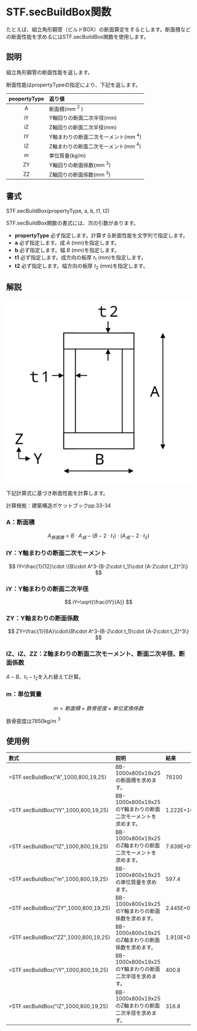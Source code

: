 # STF.secBuildBox関数

たとえば、組立角形鋼管（ビルドBOX）の断面算定をするとします。断面積などの断面性能を求めるにはSTF.secBuildBox関数を使用します。

## 説明

組立角形鋼管の断面性能を返します。

断面性能はpropertyTypeの指定により、下記を返します。

|peopertyType|返り値|
|:--:|:--|
|A|断面積(mm $^2$ )|
|iY|Y軸回りの断面二次半径(mm)|
|iZ|Z軸回りの断面二次半径(mm)|
|IY|Y軸まわりの断面二次モーメント(mm $^4$)|
|IZ|Z軸まわりの断面二次モーメント(mm $^4$)|
|m|単位質量(kg/m)|
|ZY|Y軸回りの断面係数(mm $^3$)|
|ZZ|Z軸回りの断面係数(mm $^3$)|


## 書式

STF.secBuildBox(propertyType, a, b, t1, t2)

STF.secBuildBox関数の書式には、次の引数があります。

* **propertyType** 必ず指定します。計算する断面性能を文字列で指定します。
* **a** 必ず指定します。成 $A$ (mm)を指定します。
* **b** 必ず指定します。幅 $B$ (mm)を指定します。
* **t1** 必ず指定します。成方向の板厚 $t_1$ (mm)を指定します。
* **t2** 必ず指定します。幅方向の板厚 $t_2$ (mm)を指定します。

## 解説

![組立角形鋼管の寸法定義](../images/sec_build_box.svg)

下記計算式に基づき断面性能を計算します。

計算根拠：建築構造ポケットブックpp.33-34

### A：断面積

$$ A_{断面積}=B\cdot A_{成}-(B-2\cdot t_1)\cdot(A_{成}-2\cdot t_2) $$

### IY：Y軸まわりの断面二次モーメント

$$ IY=\frac{1}{12}\cdot \{B\cdot A^3-(B-2\cdot t_1)\cdot (A-2\cdot t_2)^3\} $$

### iY：Y軸まわりの断面二次半径

$$ iY=\sqrt{\frac{IY}{A}} $$

### ZY：Y軸まわりの断面係数

$$ ZY=\frac{1}{6A}\cdot\{B\cdot A^3-(B-2\cdot t_1)\cdot (A-2\cdot t_2)^3\} $$

### IZ、iZ、ZZ：Z軸まわりの断面二次モーメント、断面二次半径、断面係数

$A-B、t_1-t_2$を入れ替えて計算。

### m：単位質量

$$m=断面積\times 鉄骨密度\times 単位変換係数$$

鉄骨密度は7850kg/m $^3$

## 使用例
|数式|説明|結果|
|:--|:--|:--|
|=STF.secBuildBox("A",1000,800,19,25)|BB-1000x800x19x25の断面積を求めます。|76100|
|=STF.secBuildBox("IY",1000,800,19,25)|BB-1000x800x19x25のY軸まわりの断面二次モーメントを求めます。|1.222E+10|
|=STF.secBuildBox("IZ",1000,800,19,25)|BB-1000x800x19x25のZ軸まわりの断面二次モーメントを求めます。|7.639E+09|
|=STF.secBuildBox("m",1000,800,19,25)|BB-1000x800x19x25の単位質量を求めます。|597.4|
|=STF.secBuildBox("ZY",1000,800,19,25)|BB-1000x800x19x25のY軸まわりの断面係数を求めます。|2.445E+07|
|=STF.secBuildBox("ZZ",1000,800,19,25)|BB-1000x800x19x25のZ軸まわりの断面係数を求めます。|1.910E+07|
|=STF.secBuildBox("iY",1000,800,19,25)|BB-1000x800x19x25のY軸まわりの断面二次半径を求めます。|400.8|
|=STF.secBuildBox("iZ",1000,800,19,25)|BB-1000x800x19x25のZ軸まわりの断面二次半径を求めます。|316.8|
